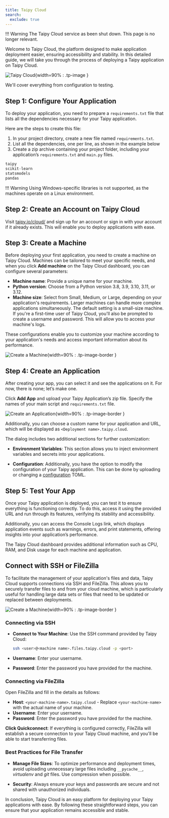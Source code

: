 ```yaml
---
title: Taipy Cloud
search:
  exclude: true
---
```


!!! Warning
    The Taipy Cloud service as been shut down. This page is no longer relevant.

Welcome to Taipy Cloud, the platform designed to make application deployment easier,
ensuring accessibility and stability. In this detailed guide, we will take you through
the process of deploying a Taipy application on Taipy Cloud.

![Taipy Cloud](images/logo_artwork.png){width=90% : .tp-image }

We'll cover everything from configuration to testing.

## Step 1: Configure Your Application

To deploy your application, you need to prepare a `requirements.txt` file
that lists all the dependencies necessary for your Taipy application.

Here are the steps to create this file:

1. In your project directory, create a new file named `requirements.txt`.
2. List all the dependencies, one per line, as shown in the example below
3. Create a zip archive containing your project folder, including your application’s
`requirements.txt` and `main.py` files.

```py
taipy
scikit-learn
statsmodels
pandas
```

!!! Warning
    Using Windows-specific libraries is not supported, as the machines operate
    on a Linux environment.


## Step 2: Create an Account on Taipy Cloud

Visit [taipy.io/cloud/](https://www.taipy.io/cloud/) and sign up for an account or sign
in with your account if it already exists.
This will enable you to deploy applications with ease.

## Step 3: Create a Machine

Before deploying your first application, you need to create a machine on Taipy Cloud.
Machines can be tailored to meet your specific needs, and when you click **Add machine**
on the Taipy Cloud dashboard, you can configure several parameters:

- **Machine name**: Provide a unique name for your machine.
- **Python version**: Choose from a Python version 3.8, 3.9, 3.10, 3.11, or 3.12.
- **Machine size**: Select from Small, Medium, or Large, depending on your application's
requirements.
  Larger machines can handle more complex applications simultaneously. The default
  setting is a small-size machine.
  If you're a first-time user of Taipy Cloud, you'll also be prompted to create a
  username and password.
  This will allow you to access your machine's logs.

These configurations enable you to customize your machine according to your application's
needs and access important information about its performance.

![Create a Machine](images/taipy_cloud_2.png){width=90% : .tp-image-border }

## Step 4: Create an Application

After creating your app, you can select it and see the applications on it.
For now, there is none; let’s make one.

Click **Add App** and upload your Taipy Application’s zip file.
Specify the names of your main script and `requirements.txt` file.

![Create an Application](images/taipy_cloud_3.png){width=90% : .tp-image-border }

Additionally, you can choose a custom name for your application and URL,
which will be displayed as `<Deployment name>.taipy.cloud`.

The dialog includes two additional sections for further customization:

- **Environment Variables**: This section allows you to inject environment variables
and secrets into your applications.

- **Configuration**: Additionally, you have the option to modify the configuration of
your Taipy application. This can be done by uploading or changing a
[configuration](../../../userman/configuration/index.md) TOML.

## Step 5: Test Your App

Once your Taipy application is deployed, you can test it to ensure everything is
functioning correctly.
To do this, access it using the provided URL and run through its features, verifying its
stability and accessibility.

Additionally, you can access the Console Logs link, which displays application events
such as warnings, errors, and print statements, offering insights into your
application’s performance.

The Taipy Cloud dashboard provides additional information such as CPU, RAM, and Disk
usage for each machine and application.

## Connect with SSH or FileZilla

To facilitate the management of your application's files and data, Taipy Cloud supports
connections via SSH and FileZilla. This allows you to securely transfer files to and from
your cloud machine, which is particularly useful for handling large data sets or files
that need to be updated or replaced between deployments.

![Create a Machine](images/taipy_connection.png){width=90% : .tp-image-border }

### Connecting via SSH

- **Connect to Your Machine**: Use the SSH command provided by Taipy Cloud:

   ```bash
   ssh <user>@<machine name>.files.taipy.cloud -p <port>
   ```

- **Username**: Enter your username.

- **Password**: Enter the  password you have provided for the machine.

### Connecting via FileZilla

Open FileZilla and fill in the details as follows:

   - **Host**: `<your-machine-name>.taipy.cloud` - Replace `<your-machine-name>` with the
   actual name of your machine.
   - **Username**: Enter your username.
   - **Password**: Enter the  password you have provided for the machine.

**Click Quickconnect**: If everything is configured correctly, FileZilla will establish a
secure connection to your Taipy Cloud machine, and you'll be able to start transferring
files.

### Best Practices for File Transfer


- **Manage File Sizes**: To optimize performance and deployment times, avoid uploading
unnecessary large files including `__pycache__`, *virtualenv* and *git* files. Use compression when possible.

- **Security**: Always ensure your keys and passwords are secure and not shared with unauthorized
individuals.

In conclusion, Taipy Cloud is an easy platform for deploying your Taipy applications
with ease.
By following these straightforward steps, you can ensure that your application remains
accessible and stable.
